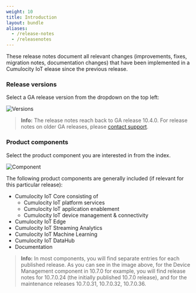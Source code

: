 ```yaml
---
weight: 10
title: Introduction
layout: bundle
aliases:
  - /release-notes
  - /releasenotes
---
```



These release notes document all relevant changes (improvements, fixes, migration notes, documentation changes) that have been implemented in a Cumulocity IoT elease since the previous release.

### Release versions

Select a GA release version from the dropdown on the top left:

![Versions](/images/release-notes/releasenotes-version-dropdown.png)

>**Info:** The release notes reach back to GA release 10.4.0. For release notes on older GA releases, please [contact support](https://cumulocity.com/guides/about-doc/contacting-support/).

### <a name="component"></a> Product components

Select the product component you are interested in from the index.

![Component](/images/release-notes/releasenotes-index.png)

The following product components are generally included (if relevant for this particular release):

* Cumulocity IoT Core consisting of
	* Cumulocity IoT platform services
	* Cumulocity IoT application enablement
	* Cumulocity IoT device management & connectivity
* Cumulocity IoT Edge
* Cumulocity IoT Streaming Analytics
* Cumulocity IoT Machine Learning
* Cumulocity IoT DataHub
* Documentation

>**Info:** In most components, you will find separate entries for each published release. As you can see in the image above, for the Device Management component in 10.7.0 for example, you will find release notes for 10.7.0.24 (the initially published 10.7.0 release), and for the maintenance releases 10.7.0.31, 10.7.0.32, 10.7.0.36.
